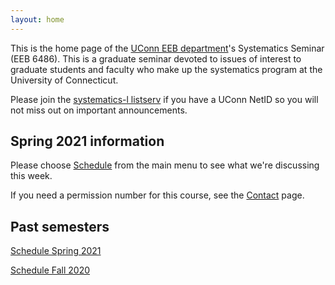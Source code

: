 ```yaml
---
layout: home
---
```

This is the home page of the [UConn EEB department](https://eeb.uconn.edu)'s Systematics Seminar (EEB 6486). This is a graduate seminar devoted to issues of interest to graduate students and faculty who make up the systematics program at the University of Connecticut.

Please join the [systematics-l listserv](listserv) if you have a UConn NetID so you will not miss out on important announcements.

## Spring 2021 information

Please choose [Schedule](schedule) from the main menu to see what we're discussing this week.

If you need a permission number for this course, see the [Contact](contact-info) page.

## Past semesters ##
[Schedule Spring 2021](schedule-spring-2021)

[Schedule Fall 2020](schedule-fall-2020)
